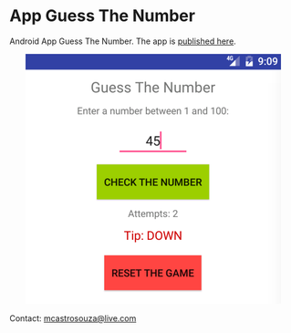 # App Guess The Number
Android App Guess The Number. The app is [published here](https://play.google.com/store/apps/details?id=com.mcastrosouza.guessthenumber).

<p align="center">
	<img src="/images/image_app.png"/>
</p>

Contact: mcastrosouza@live.com
